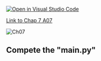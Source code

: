 [![Open in Visual Studio Code](https://classroom.github.com/assets/open-in-vscode-c66648af7eb3fe8bc4f294546bfd86ef473780cde1dea487d3c4ff354943c9ae.svg)](https://classroom.github.com/online_ide?assignment_repo_id=8841095&assignment_repo_type=AssignmentRepo)

[Link to Chap 7 A07](https://docs.google.com/presentation/d/16Lg15We_18LVyquswkjr61CDRxR3O9uaTISKX7v8thc/edit#slide=id.g117599b468e_0_56)

![Ch07](https://nimbus-screenshots.s3.amazonaws.com/s/d61c5d5dabdbff8e728b963061628462.png)

## Compete the "main.py"


